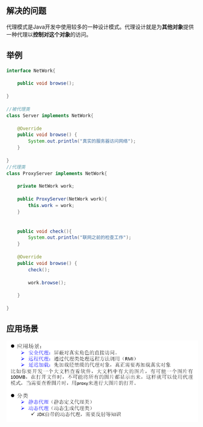 ## 解决的问题
代理模式是Java开发中使用较多的一种设计模式。代理设计就是为**其他对象**提供一种代理以**控制对这个对象**的访问。 
## 举例
```java
interface NetWork{
	
	public void browse();
	
}

//被代理类
class Server implements NetWork{

	@Override
	public void browse() {
		System.out.println("真实的服务器访问网络");
	}

}
//代理类
class ProxyServer implements NetWork{
	
	private NetWork work;
	
	public ProxyServer(NetWork work){
		this.work = work;
	}
	

	public void check(){
		System.out.println("联网之前的检查工作");
	}
	
	@Override
	public void browse() {
		check();
		
		work.browse();
		
	}
	
}
```

## 应用场景
![image.png](../image/img_14.png)










